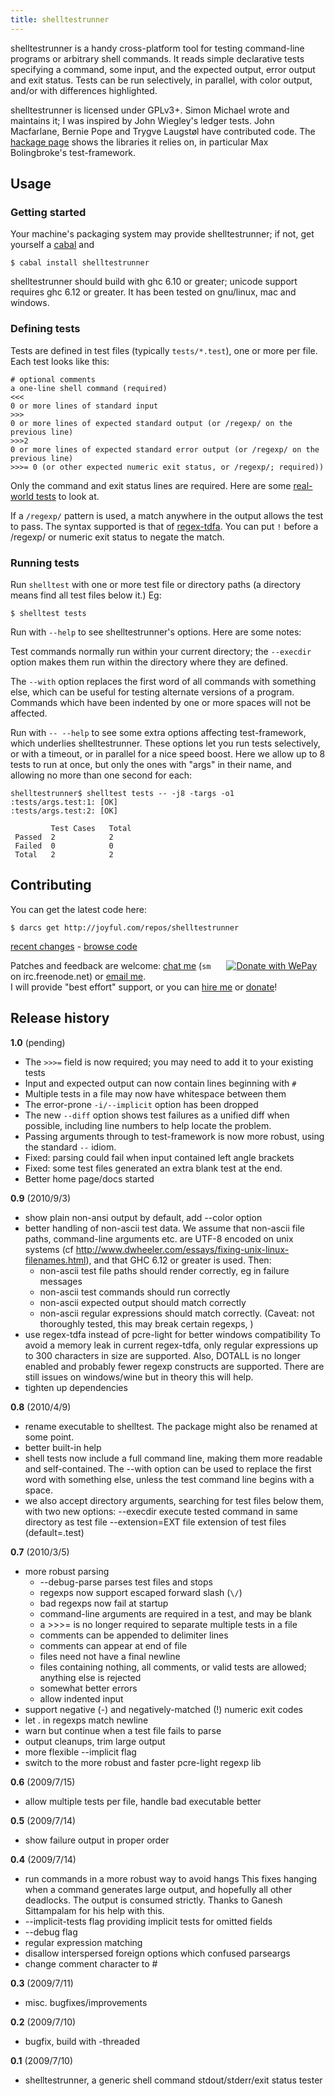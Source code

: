 ```yaml
---
title: shelltestrunner
---
```


shelltestrunner is a handy cross-platform tool for testing command-line
programs or arbitrary shell commands.  It reads simple declarative tests
specifying a command, some input, and the expected output, error output
and exit status.  Tests can be run selectively, in parallel, with color
output, and/or with differences highlighted.

shelltestrunner is licensed under GPLv3+. Simon Michael wrote and
maintains it; I was inspired by John Wiegley's ledger tests.  John
Macfarlane, Bernie Pope and Trygve Laugstøl have contributed code. The
[hackage page](http://hackage.haskell.org/package/shelltestrunner) shows
the libraries it relies on, in particular Max Bolingbroke's test-framework.

## Usage

### Getting started

 Your machine's packaging system may provide shelltestrunner; if not,
 get yourself a [cabal](http://www.haskell.org/haskellwiki/Cabal-Install)
 and

    $ cabal install shelltestrunner

 shelltestrunner should build with ghc 6.10 or greater; unicode support
 requires ghc 6.12 or greater.  It has been tested on gnu/linux, mac and
 windows.

### Defining tests

 Tests are defined in test files (typically `tests/*.test`), one or more
 per file. Each test looks like this:

    # optional comments
    a one-line shell command (required)
    <<<
    0 or more lines of standard input
    >>>
    0 or more lines of expected standard output (or /regexp/ on the previous line)
    >>>2
    0 or more lines of expected standard error output (or /regexp/ on the previous line)
    >>>= 0 (or other expected numeric exit status, or /regexp/; required))

 Only the command and exit status lines are required.
 Here are some [real-world tests](http://joyful.com/repos/hledger/tests) to look at.

 If a `/regexp/` pattern is used, a match anywhere in the output allows
 the test to pass. The syntax supported is that of
 [regex-tdfa](http://hackage.haskell.org/package/regex-tdfa).  You can put
 `!` before a /regexp/ or numeric exit status to negate the match.


### Running tests

 Run `shelltest` with one or more test file or directory paths (a
 directory means find all test files below it.) Eg:

    $ shelltest tests

 Run with `--help` to see shelltestrunner's options. Here are some notes:

 Test commands normally run within your current directory; the `--execdir`
 option makes them run within the directory where they are defined.

 The `--with` option replaces the first word of all commands with
 something else, which can be useful for testing alternate versions of a
 program. Commands which have been indented by one or more spaces will not
 be affected.

 Run with `-- --help` to see some extra options affecting test-framework,
 which underlies shelltestrunner. These options let you run tests
 selectively, or with a timeout, or in parallel for a nice speed boost.
 Here we allow up to 8 tests to run at once, but only the ones with "args"
 in their name, and allowing no more than one second for each:

    shelltestrunner$ shelltest tests -- -j8 -targs -o1
    :tests/args.test:1: [OK]
    :tests/args.test:2: [OK]
    
             Test Cases   Total
     Passed  2            2
     Failed  0            0
     Total   2            2

## Contributing

 You can get the latest code here:

    $ darcs get http://joyful.com/repos/shelltestrunner

 [recent changes](http://joyful.com/darcsweb/darcsweb.cgi?r=shelltestrunner) -
 [browse code](http://joyful.com/darcsweb/darcsweb.cgi?r=shelltestrunner;a=headblob;f=/shelltest.hs)

 <a href="https://www.wepay.com/donate/39988?ref=widget&utm_medium=widget&utm_campaign=donation"
    target="_blank" style="float:right;margin:0 1em;"
    ><img src="https://www.wepay.com/img/widgets/donate_with_wepay.png" alt="Donate with WePay" /></a>
 Patches and feedback are welcome:
 [chat me](irc://irc.freenode.net/#haskell) (`sm` on irc.freenode.net) or
 [email me](mailto:simon@joyful.com?subject=shelltestrunner).\
 I will provide "best effort" support, or you can [hire me](http://joyful.com/)
 or [donate](https://www.wepay.com/donate/39988?utm_campaign=donation)!

## Release history

**1.0** (pending)

  * The `>>>=` field is now required; you may need to add it to your
    existing tests
  * Input and expected output can now contain lines beginning with `#`
  * Multiple tests in a file  may now have whitespace between them
  * The error-prone `-i/--implicit` option has been dropped
  * The new `--diff` option shows test failures as a unified diff when
    possible, including line numbers to help locate the problem.
  * Passing arguments through to test-framework is now more robust, using
    the standard `--` idiom.
  * Fixed: parsing could fail when input contained left angle brackets
  * Fixed: some test files generated an extra blank test at the end.
  * Better home page/docs started

**0.9** (2010/9/3)

  * show plain non-ansi output by default, add --color option
  * better handling of non-ascii test data. We assume that non-ascii file
    paths, command-line arguments etc. are UTF-8 encoded on unix systems
    (cf http://www.dwheeler.com/essays/fixing-unix-linux-filenames.html),
    and that GHC 6.12 or greater is used. Then:
    - non-ascii test file paths should render correctly, eg in failure messages
    - non-ascii test commands should run correctly
    - non-ascii expected output should match correctly
    - non-ascii regular expressions should match correctly. (Caveat: not
      thoroughly tested, this may break certain regexps, )
  * use regex-tdfa instead of pcre-light for better windows compatibility
    To avoid a memory leak in current regex-tdfa, only regular expressions
    up to 300 characters in size are supported. Also, DOTALL is no longer
    enabled and probably fewer regexp constructs are supported.  There are
    still issues on windows/wine but in theory this will help.
  * tighten up dependencies

**0.8** (2010/4/9)

  * rename executable to shelltest. The package might also be renamed at some point.
  * better built-in help
  * shell tests now include a full command line, making them more readable
    and self-contained. The --with option can be used to replace the first
    word with something else, unless the test command line begins with a
    space.
  * we also accept directory arguments, searching for test files below
    them, with two new options:
      --execdir        execute tested command in same directory as test file
      --extension=EXT  file extension of test files (default=.test)

**0.7** (2010/3/5)

  * more robust parsing
    - --debug-parse parses test files and stops
    - regexps now support escaped forward slash (`\/`)
    - bad regexps now fail at startup
    - command-line arguments are required in a test, and may be blank
    - a >>>= is no longer required to separate multiple tests in a file
    - comments can be appended to delimiter lines
    - comments can appear at end of file
    - files need not have a final newline
    - files containing nothing, all comments, or valid tests are allowed; anything else is rejected
    - somewhat better errors
    - allow indented input
  * support negative (-) and negatively-matched (!) numeric exit codes
  * let . in regexps match newline
  * warn but continue when a test file fails to parse
  * output cleanups, trim large output
  * more flexible --implicit flag
  * switch to the more robust and faster pcre-light regexp lib

**0.6** (2009/7/15)

  * allow multiple tests per file, handle bad executable better

**0.5** (2009/7/14)

  * show failure output in proper order

**0.4** (2009/7/14)

  * run commands in a more robust way to avoid hangs
    This fixes hanging when a command generates large output, and hopefully
    all other deadlocks. The output is consumed strictly. Thanks to Ganesh
    Sittampalam for his help with this.
  * --implicit-tests flag providing implicit tests for omitted fields
  * --debug flag
  * regular expression matching
  * disallow interspersed foreign options which confused parseargs
  * change comment character to #

**0.3** (2009/7/11)

  * misc. bugfixes/improvements

**0.2** (2009/7/10)

  * bugfix, build with -threaded

**0.1** (2009/7/10)

  * shelltestrunner, a generic shell command stdout/stderr/exit status tester
